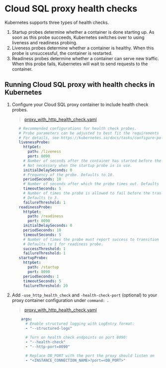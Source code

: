 # Cloud SQL proxy health checks

Kubernetes supports three types of health checks.
1. Startup probes determine whether a container is done starting up. As soon as this probe succeeds, Kubernetes switches over to using liveness and readiness probing.
2. Liveness probes determine whether a container is healthy. When this probe is unsuccessful, the container is restarted.
3. Readiness probes determine whether a container can serve new traffic. When this probe fails, Kubernetes will wait to send requests to the container.

## Running Cloud SQL proxy with health checks in Kubernetes
1. Configure your Cloud SQL proxy container to include health check probes. 
    > [proxy_with_http_health_check.yaml](proxy_with_http_health_check.yaml#L77-L111)
     ```yaml
        # Recommended configurations for health check probes.
        # Probe parameters can be adjusted to best fit the requirements of your application.
        # For details, see https://kubernetes.io/docs/tasks/configure-pod-container/configure-liveness-readiness-startup-probes/
        livenessProbe:
          httpGet:
            path: /liveness
            port: 8090
          # Number of seconds after the container has started before the first probe is scheduled. Defaults to 0.
          # Not necessary when the startup probe is in use.
          initialDelaySeconds: 0
          # Frequency of the probe. Defaults to 10.
          periodSeconds: 10
          # Number of seconds after which the probe times out. Defaults to 1.
          timeoutSeconds: 5
          # Number of times the probe is allowed to fail before the transition from healthy to failure state. 
          # Defaults to 3.
          failureThreshold: 1
        readinessProbe:
          httpGet:
            path: /readiness
            port: 8090
          initialDelaySeconds: 0
          periodSeconds: 10
          timeoutSeconds: 5
          # Number of times the probe must report success to transition from failure to healthy state.
          # Defaults to 1 for readiness probe.
          successThreshold: 1
          failureThreshold: 1
        startupProbe:
          httpGet:
            path: /startup
            port: 8090
          periodSeconds: 1
          timeoutSeconds: 5
          failureThreshold: 20
     ```

2. Add `-use_http_health_check` and `-health-check-port` (optional) to your proxy container configuration under `command: `.
    > [proxy_with_http_health_check.yaml](proxy_with_http_health_check.yaml#L39-L55)
    ```yaml
        args:
          # Enable structured logging with LogEntry format:
          - "--structured-logs"

          # Turn on health check endpoints on port 8090:
          - "--health-check"
          - "--http-port=8090"

          # Replace DB_PORT with the port the proxy should listen on
          - "<INSTANCE_CONNECTION_NAME>?port=<DB_PORT>"
    ```

